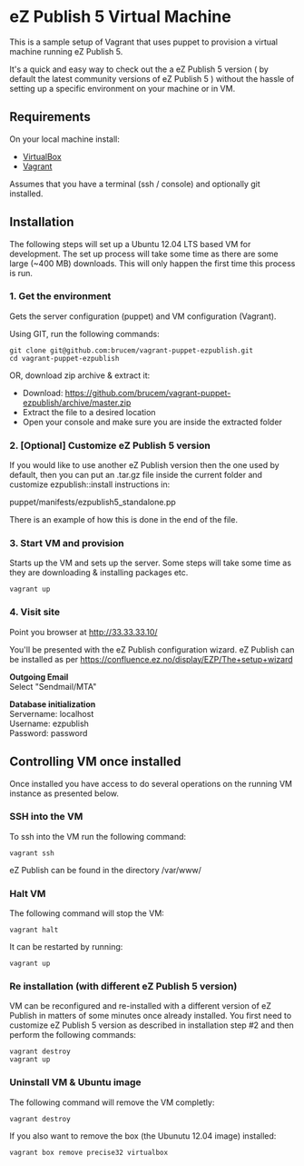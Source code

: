 eZ Publish 5 Virtual Machine
============================
This is a sample setup of Vagrant that uses puppet to provision a virtual
machine running eZ Publish 5.

It's a quick and easy way to check out the a eZ Publish 5 version ( by
default the latest community versions of eZ Publish 5 ) without the
hassle of setting up a specific environment on your machine or in VM.

Requirements
------------
On your local machine install:

- [VirtualBox](http://www.virtualbox.org/wiki/Downloads)
- [Vagrant](http://vagrantup.com/)

Assumes that you have a terminal (ssh / console) and optionally git installed.

Installation
------------
The following steps will set up a Ubuntu 12.04 LTS based VM for development.
The set up process will take some time as there are some large (~400 MB)
downloads. This will only happen the first time this process is run.

### 1. Get the environment
Gets the server configuration (puppet) and VM configuration (Vagrant).

Using GIT, run the following commands:

    git clone git@github.com:brucem/vagrant-puppet-ezpublish.git
    cd vagrant-puppet-ezpublish

OR, download zip archive & extract it:
- Download:
  https://github.com/brucem/vagrant-puppet-ezpublish/archive/master.zip
- Extract the file to a desired location
- Open your console and make sure you are inside the extracted folder

### 2. [Optional] Customize eZ Publish 5 version
If you would like to use another eZ Publish version then the one used by
default, then you can put an .tar.gz file inside the current folder and
customize ezpublish::install instructions in:

  puppet/manifests/ezpublish5_standalone.pp

There is an example of how this is done in the end of the file.


### 3. Start VM and provision
Starts up the VM and sets up the server. Some steps will take some time as
they are downloading & installing packages etc.

    vagrant up

### 4. Visit site
Point you browser at http://33.33.33.10/

You'll be presented with the eZ Publish configuration wizard. eZ Publish can be
installed as per https://confluence.ez.no/display/EZP/The+setup+wizard

**Outgoing Email**  
Select "Sendmail/MTA"  

**Database initialization**  
Servername: localhost  
Username: ezpublish  
Password: password  

Controlling VM once installed
-----------------------------
Once installed you have access to do several operations on the running
VM instance as presented below.

### SSH into the VM
To ssh into the VM run the following command:

    vagrant ssh

eZ Publish can be found in the directory  /var/www/

### Halt VM
The following command will stop the VM:

    vagrant halt

It can be restarted by running:

    vagrant up

### Re installation (with different eZ Publish 5 version)
VM can be reconfigured and re-installed with a different version of eZ Publish
in matters of some minutes once already installed.
You first need to customize eZ Publish 5 version as described in installation
step #2 and then perform the following commands:

    vagrant destroy
    vagrant up


### Uninstall VM & Ubuntu image
The following command will remove the VM completly:

    vagrant destroy

If you also want to remove the box (the Ubunutu 12.04 image) installed:

    vagrant box remove precise32 virtualbox
